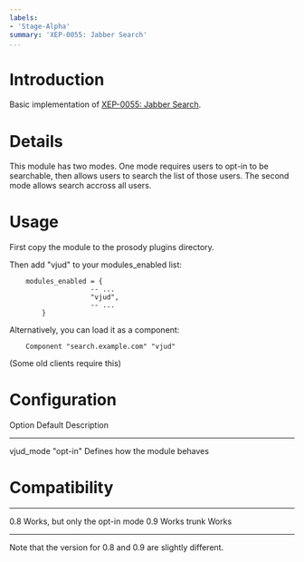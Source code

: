 ```yaml
---
labels:
- 'Stage-Alpha'
summary: 'XEP-0055: Jabber Search'
...
```


Introduction
============

Basic implementation of [XEP-0055: Jabber
Search](http://xmpp.org/extensions/xep-0055.html).

Details
=======

This module has two modes. One mode requires users to opt-in to be
searchable, then allows users to search the list of those users. The
second mode allows search accross all users.

Usage
=====

First copy the module to the prosody plugins directory.

Then add "vjud" to your modules\_enabled list:

        modules_enabled = {
                        -- ...
                        "vjud",
                        -- ...
            }

Alternatively, you can load it as a component:

        Component "search.example.com" "vjud"

(Some old clients require this)

Configuration
=============

  Option       Default    Description
  ------------ ---------- --------------------------------
  vjud\_mode   "opt-in"   Defines how the module behaves

Compatibility
=============

  ------- ---------------------------------
  0.8     Works, but only the opt-in mode
  0.9     Works
  trunk   Works
  ------- ---------------------------------

Note that the version for 0.8 and 0.9 are slightly different.

